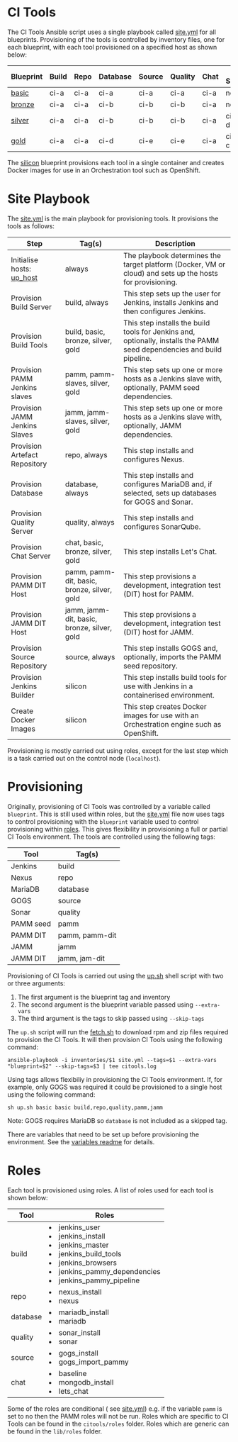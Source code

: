 CI Tools
========

The CI Tools Ansible script uses a single playbook called [site.yml](site.yml) for all blueprints.  Provisioning of the tools is controlled by inventory files, one for each blueprint, with each tool provisioned on a specified host as shown below:

| Blueprint | Build | Repo | Database | Source | Quality | Chat | Build Slave(s) |
|----------|----------|----------|----------|----------|----------|----------|----------|
| [basic](inventories/basic) | ci-a | ci-a |ci-a | ci-a | ci-a | ci-a | none |
| [bronze](inventories/bronze) | ci-a | ci-a | ci-b | ci-b | ci-b | ci-a | none |
| [silver](inventories/silver) | ci-a | ci-a | ci-b | ci-b | ci-b | ci-a | ci-c ci-d |
| [gold](inventories/gold) | ci-a | ci-a | ci-d | ci-e | ci-e | ci-a | ci-b ci-c |

The [silicon](inventories/silicon) blueprint provisions each tool in a single container and creates Docker images for use in an Orchestration tool such as OpenShift.

Site Playbook
=============

The [site.yml](site.yml) is the main playbook for provisioning tools.  It provisions the tools as follows:

| Step | Tag(s) | Description |
|------------|------------|------------|
| Initialise hosts: [up_host](../lib/roles/up_host/main.yml) | always | The playbook determines the target platform (Docker, VM or cloud) and sets up the hosts for provisioning. |
| Provision Build Server | build, always | This step sets up the user for Jenkins, installs Jenkins and then configures Jenkins. |
| Provision Build Tools | build, basic, bronze, silver, gold | This step installs the build tools for Jenkins and, optionally, installs the PAMM seed dependencies and build pipeline. |
| Provision PAMM Jenkins slaves | pamm, pamm-slaves, silver, gold | This step sets up one or more hosts as a Jenkins slave with, optionally, PAMM seed dependencies. |
| Provision JAMM Jenkins Slaves | jamm, jamm-slaves, silver, gold | This step sets up one or more hosts as a Jenkins slave with, optionally, JAMM dependencies. |
| Provision Artefact Repository | repo, always | This step installs and configures Nexus. |
| Provision Database | database, always | This step installs and configures MariaDB and, if selected, sets up databases for GOGS and Sonar. |
| Provision Quality Server | quality, always | This step installs and configures SonarQube. |
| Provision Chat Server | chat, basic, bronze, silver, gold | This step installs Let's Chat. |
| Provision PAMM DIT Host | pamm, pamm-dit, basic, bronze, silver, gold | This step provisions a development, integration test (DIT) host for PAMM. |
| Provision JAMM DIT Host | jamm, jamm-dit, basic, bronze, silver, gold | This step provisions a development, integration test (DIT) host for JAMM.
| Provision Source Repository | source, always | This step installs GOGS and, optionally, imports the PAMM seed repository. |
| Provision Jenkins Builder | silicon | This step installs build tools for use with Jenkins in a containerised environment. |
| Create Docker Images | silicon | This step creates Docker images for use with an Orchestration engine such as OpenShift. |

Provisioning is mostly carried out using roles, except for the last step which is a task carried out on the control node (`localhost`).

Provisioning
============

Originally, provisioning of CI Tools was controlled by a variable called `blueprint`.  This is still used within roles, but the [site.yml](site.yml) file now uses tags to control provisioning with the `blueprint` variable used to control provisioning within [roles](#roles).  This gives flexibility in provisioning a full or partial CI Tools environment.  The tools are controlled using the following tags:

| Tool | Tag(s) |
|----------|----------|
| Jenkins | build |
| Nexus | repo |
| MariaDB | database |
| GOGS | source |
| Sonar | quality |
| PAMM seed | pamm |
| PAMM DIT | pamm, pamm-dit |
| JAMM| jamm |
| JAMM DIT | jamm, jam-dit |

Provisioning of CI Tools is carried out using the [up.sh](up.sh) shell script with two or three arguments:

1. The first argument is the blueprint tag and inventory
2. The second argument is the blueprint variable passed using `--extra-vars`
3. The third argument is the tags to skip passed using `--skip-tags`

The `up.sh` script will run the [fetch.sh](fetch.sh) to download rpm and zip files required to provision the CI Tools.  It will then provision CI Tools using the following command:

`ansible-playbook -i inventories/$1 site.yml --tags=$1 --extra-vars "blueprint=$2" --skip-tags=$3 | tee citools.log`

Using tags allows flexibiliy in provisioning the CI Tools environment.  If, for example, only GOGS was required it could be provisioned to a single host using the following command:

`sh up.sh basic basic build,repo,quality,pamm,jamm` 

Note: GOGS requires MariaDB so `database` is not included as a skipped tag.

There are variables that need to be set up before provisioning the environment.  See the [variables readme](../lib/docs/variables.md) for details.

Roles<a name="roles"></a>
=====

Each tool is provisioned using roles.  A list of roles used for each tool is shown below:

| Tool | Roles |
|----------|----------|
| build | <li>jenkins_user</li> <li>jenkins_install</li> <li>jenkins_master</li> <li>jenkins_build_tools</li> <li>jenkins_browsers</li> <li>jenkins_pammy_dependencies</li> <li>jenkins_pammy_pipeline</li> |
| repo | <li>nexus_install</li> <li>nexus</li>  |
| database | <li>mariadb_install</li> <li>mariadb</li> |
| quality | <li>sonar_install</li> <li>sonar</li> |
| source | <li>gogs_install</li> <li>gogs_import_pammy</li> |
| chat | <li>baseline</li> <li>mongodb_install</li> <li>lets_chat</li> |

Some of the roles are conditional ( see [site.yml](site.yml)) e.g. if the variable `pamm` is set to no then the PAMM roles will not be run.  Roles which are specific to CI Tools can be found in the `citools/roles` folder.  Roles which are generic can be found in the `lib/roles` folder.
